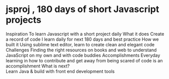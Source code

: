 # jsproj , 180 days of short Javascript projects 
Inspiration 
To learn Javascript with a short project daily 
What it does 
Create a record of code I learn daily for next 180 days and best practice 
How we built it 
Using sublime text editor, learn to create clean and elegant code
Challenges 
Finding the right resources on books and web to understand JavaScript on my own and with code buddies 
Accomplishments 
Everyday learning in how to contribute and get away from being scared of code is an accomplishment
What is next?  
Learn Java & build with front end development tools
